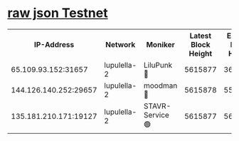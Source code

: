 [raw json Testnet](https://rpc-check.jaclalt.stavr.tech/jaclalt/rpc-jaclalt-result.json)
=

<table><tr><th>IP-Address</th><th>Network</th><th>Moniker</th><th>Latest Block Height</th><th>Earliest Block Height</th><th>Catching Up</th><th>Tx Index</th><th>Voting Power</th><th>Scan Time</th></tr><tr><td>65.109.93.152:31657</td><td>lupulella-2</td><td>LiluPunk 🔴</td><td>5615877</td><td>3688866</td><td>False</td><td>on</td><td>685033</td><td>2023-12-07T22:31:47.921622077UTC</td></tr><tr><td>144.126.140.252:29657</td><td>lupulella-2</td><td>moodman 🔴</td><td>5615878</td><td>5515878</td><td>False</td><td>off</td><td>769094</td><td>2023-12-07T22:31:54.795039708UTC</td></tr><tr><td>135.181.210.171:19127</td><td>lupulella-2</td><td>STAVR-Service 🟢</td><td>5615877</td><td>5614601</td><td>False</td><td>on</td><td>0</td><td>2023-12-07T22:31:47.621134089UTC</td></tr></table>
